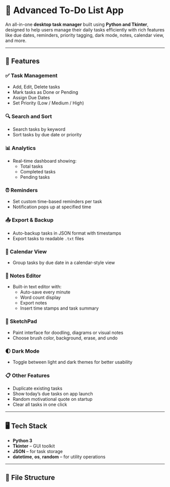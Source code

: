 # 📝 Advanced To-Do List App

An all-in-one **desktop task manager** built using **Python and Tkinter**, designed to help users manage their daily tasks efficiently with rich features like due dates, reminders, priority tagging, dark mode, notes, calendar view, and more.

---

## 🚀 Features

### ✅ Task Management
- Add, Edit, Delete tasks
- Mark tasks as Done or Pending
- Assign Due Dates
- Set Priority (Low / Medium / High)

### 🔍 Search and Sort
- Search tasks by keyword
- Sort tasks by due date or priority

### 📊 Analytics
- Real-time dashboard showing:
  - Total tasks
  - Completed tasks
  - Pending tasks

### ⏰ Reminders
- Set custom time-based reminders per task
- Notification pops up at specified time

### 📤 Export & Backup
- Auto-backup tasks in JSON format with timestamps
- Export tasks to readable `.txt` files

### 📅 Calendar View
- Group tasks by due date in a calendar-style view

### 📓 Notes Editor
- Built-in text editor with:
  - Auto-save every minute
  - Word count display
  - Export notes
  - Insert time stamps and task summary

### 🎨 SketchPad
- Paint interface for doodling, diagrams or visual notes
- Choose brush color, background, erase, and undo

### 🌓 Dark Mode
- Toggle between light and dark themes for better usability

### 📋 Other Features
- Duplicate existing tasks
- Show today’s due tasks on app launch
- Random motivational quote on startup
- Clear all tasks in one click

---

## 🖥️ Tech Stack

- **Python 3**
- **Tkinter** – GUI toolkit
- **JSON** – for task storage
- **datetime**, **os**, **random** – for utility operations

---

## 📁 File Structure

